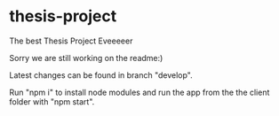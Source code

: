 # thesis-project
The best Thesis Project Eveeeeer

Sorry we are still working on the readme:)

Latest changes can be found in branch "develop".

Run "npm i" to install node modules and run the app from the the client folder with "npm start".
